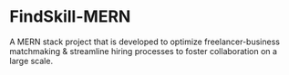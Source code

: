 # FindSkill-MERN
A MERN stack project that is developed to optimize freelancer-business matchmaking &amp; streamline hiring processes to foster collaboration on a large scale. 
